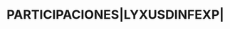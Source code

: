 ---
layout: asset
title: PARTICIPACIONES|LYXUSDINFEXP|                               
isin: LU1390062831
---